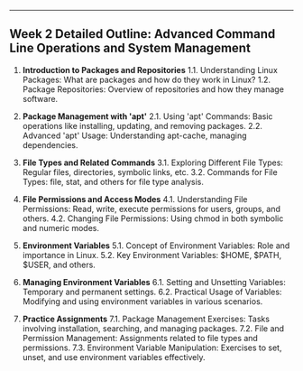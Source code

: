 ---
## Week 2 Detailed Outline: Advanced Command Line Operations and System Management

1. **Introduction to Packages and Repositories**
    1.1. Understanding Linux Packages: What are packages and how do they work in Linux?
    1.2. Package Repositories: Overview of repositories and how they manage software.

2. **Package Management with 'apt'**
    2.1. Using 'apt' Commands: Basic operations like installing, updating, and removing packages.
    2.2. Advanced 'apt' Usage: Understanding apt-cache, managing dependencies.

3. **File Types and Related Commands**
    3.1. Exploring Different File Types: Regular files, directories, symbolic links, etc.
    3.2. Commands for File Types: file, stat, and others for file type analysis.

4. **File Permissions and Access Modes**
    4.1. Understanding File Permissions: Read, write, execute permissions for users, groups, and others.
    4.2. Changing File Permissions: Using chmod in both symbolic and numeric modes.

5. **Environment Variables**
    5.1. Concept of Environment Variables: Role and importance in Linux.
    5.2. Key Environment Variables: \$HOME, \$PATH, \$USER, and others.

6. **Managing Environment Variables**
    6.1. Setting and Unsetting Variables: Temporary and permanent settings.
    6.2. Practical Usage of Variables: Modifying and using environment variables in various scenarios.

7. **Practice Assignments**
    7.1. Package Management Exercises: Tasks involving installation, searching, and managing packages.
    7.2. File and Permission Management: Assignments related to file types and permissions.
    7.3. Environment Variable Manipulation: Exercises to set, unset, and use environment variables effectively.